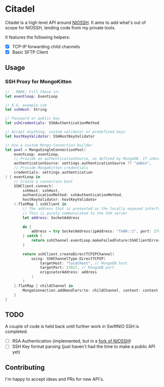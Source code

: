 # Citadel

Citadel is a high level API around [NIOSSH](https://github.com/apple/swift-nio-ssh). It aims to add what's out of scope for NIOSSH, lending code from my private tools.

It features the following helpers:

- [x] TCP-IP forwarding child channels
- [x] Basic SFTP Client

## Usage

### SSH Proxy for MongoKitten

```swift
// - MARK: Fill these in:
let eventloop: EventLoop

// E.G. example.com
let sshHost: String

// Password or public key
let sshCredentials: SSHAuthenticationMethod

// Accept anything, custom validator or predefined keys
let hostKeyValidator: SSHHostKeyValidator

// Use a custom Mongo Connection builder
let pool = MongoSingleConnectionPool(
    eventLoop: eventLoop, 
    // Provide an authenticationSource, as defined by MongoDB. If unknown, likely `admin`
    authenticationSource: settings.authenticationSource ?? "admin",
    // Provide MongoKitten credentials
    credentials: settings.authentication
) { eventLoop in
    // Create a connection boot
    SSHClient.connect(
        sshHost: sshHost,
        authenticationMethod: sshAuthenticationMethod,
        hostKeyValidator: hostKeyValidator
    ).flatMap { sshClient in
        // The address that is presented as the locally exposed interface
        // This is purely communicated to the SSH server
        let address: SocketAddress
        
        do {
            address = try SocketAddress(ipAddress: "fe80::1", port: 27017)
        } catch {
            return sshChannel.eventLoop.makeFailedFuture(SSHClientError.invalidOriginAddress)
        }
        
        return sshClient.createDirectTCPIPChannel(
            using: SSHChannelType.DirectTCPIP(
                targetHost: "localhost", // MongoDB host 
                targetPort: 27017, // MongoDB port
                originatorAddress: address
            )
        )
    }.flatMap { childChannel in
        MongoConnection.addHandlers(to: childChannel, context: context)
    }
}
```

## TODO

A couple of code is held back until further work in SwiftNIO SSH is completed.

- [ ] RSA Authentication (implemented, but in a [fork of NIOSSH](https://github.com/Joannis/swift-nio-ssh-1/pull/1))
- [ ] SSH Key format parsing (just haven't had the time to make a public API yet)

## Contributing

I'm happy to accept ideas and PRs for new API's.
